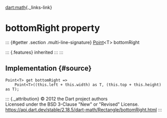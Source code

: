 [dart:math](../../dart-math/dart-math-library){._links-link}

bottomRight property
====================

::: {#getter .section .multi-line-signature}
[Point](../point-class)\<T\> bottomRight

::: {.features}
inherited
:::
:::

Implementation {#source}
--------------

``` {.language-dart data-language="dart"}
Point<T> get bottomRight =>
    Point<T>((this.left + this.width) as T, (this.top + this.height) as T);
```

::: {._attribution}
© 2012 the Dart project authors\
Licensed under the BSD 3-Clause \"New\" or \"Revised\" License.\
<https://api.dart.dev/stable/2.18.5/dart-math/Rectangle/bottomRight.html>
:::

